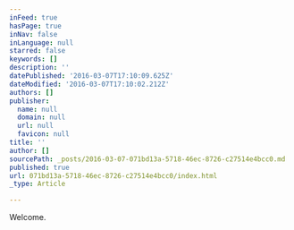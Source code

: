 ```yaml
---
inFeed: true
hasPage: true
inNav: false
inLanguage: null
starred: false
keywords: []
description: ''
datePublished: '2016-03-07T17:10:09.625Z'
dateModified: '2016-03-07T17:10:02.212Z'
authors: []
publisher:
  name: null
  domain: null
  url: null
  favicon: null
title: ''
author: []
sourcePath: _posts/2016-03-07-071bd13a-5718-46ec-8726-c27514e4bcc0.md
published: true
url: 071bd13a-5718-46ec-8726-c27514e4bcc0/index.html
_type: Article

---
```

Welcome.